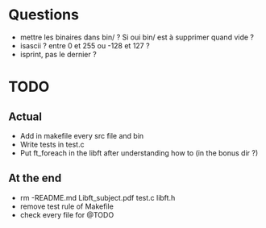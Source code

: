 # Questions
- mettre les binaires dans bin/ ? Si oui bin/ est à supprimer quand vide ?
- isascii ? entre 0 et 255 ou -128 et 127 ?
- isprint, pas le dernier ?

# TODO
## Actual
- Add in makefile every src file and bin
- Write tests in test.c
- Put ft_foreach in the libft after understanding how to (in the bonus dir ?)
## At the end
- rm -README.md Libft_subject.pdf test.c libft.h
- remove test rule of Makefile
- check every file for @TODO
